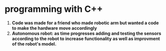 # programming with C++ 
1. **Code was made for a friend who made robotic arm but wanted a code to make the hardware move accordingly** 
2. **Autonomous robot: as time progresses adding and testing the sensors according to the robot to increase functionality as well as improvment of the robot's model.**
